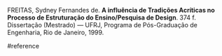 FREITAS, Sydney Fernandes de. **A influência de Tradições Acríticas no Processo de Estruturação do Ensino/Pesquisa de Design**. 374 f. Dissertação (Mestrado) — UFRJ, Programa de Pós-Graduação de Engenharia, Rio de Janeiro, 1999.

#reference